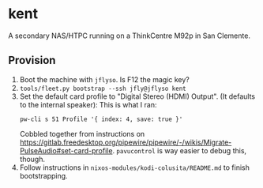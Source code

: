 # kent

A secondary NAS/HTPC running on a ThinkCentre M92p in San Clemente.

## Provision

1. Boot the machine with `jflyso`. Is F12 the magic key?
2. `tools/fleet.py bootstrap --ssh jfly@jflyso kent`
3. Set the default card profile to "Digital Stereo (HDMI) Output". (It defaults to the internal speaker):
   This is what I ran:
   ```
   pw-cli s 51 Profile '{ index: 4, save: true }'
   ```
   Cobbled together from instructions on
   <https://gitlab.freedesktop.org/pipewire/pipewire/-/wikis/Migrate-PulseAudio#set-card-profile>.
   `pavucontrol` is way easier to debug this, though.
4. Follow instructions in `nixos-modules/kodi-colusita/README.md` to finish
   bootstrapping.
